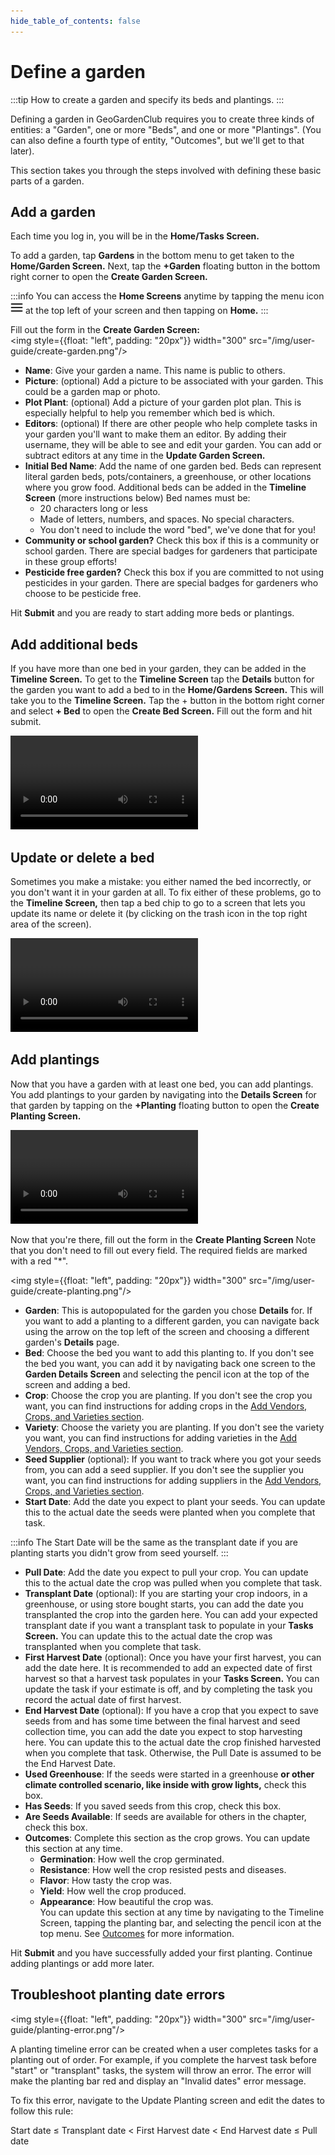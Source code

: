 ```yaml
---
hide_table_of_contents: false
---
```


# Define a garden

:::tip How to create a garden and specify its beds and plantings.
:::

Defining a garden in GeoGardenClub requires you to create three kinds of entities: a "Garden", one or more "Beds", and one or more "Plantings".  (You can also define a fourth type of entity, "Outcomes", but we'll get to that later). 

This section takes you through the steps involved with defining these basic parts of a garden. 

## Add a garden

Each time you log in, you will be in the **Home/Tasks Screen.**  

To add a garden, tap **Gardens** in the bottom menu to get taken to the **Home/Garden Screen.**  Next, tap the **+Garden** floating button in the bottom right corner to open the **Create Garden Screen.**

:::info You can access the **Home Screens** anytime by tapping the menu icon   <img width="20" src="/img/user-guide/menu-icon.jpg"/> at the top left of your screen and then tapping on **Home.**
:::

Fill out the form in the **Create Garden Screen:**  
<img style={{float: "left", padding: "20px"}} width="300" src="/img/user-guide/create-garden.png"/>

 - **Name**: Give your garden a name.  This name is public to others.
 - **Picture**: (optional) Add a picture to be associated with your garden.  This could be a garden map or photo.
 - **Plot Plant**: (optional)  Add a picture of your garden plot plan.  This is especially helpful to help you remember which bed is which.
 - **Editors**: (optional)  If there are other people who help complete tasks in your garden you'll want to make them an editor.  By adding their username, they will be able to see and edit your garden.  You can add or subtract editors at any time in the **Update Garden Screen.**
 - **Initial Bed Name**: Add the name of one garden bed.  Beds can represent literal garden beds, pots/containers, a greenhouse, or other locations where you grow food.  Additional beds can be added in the **Timeline Screen** (more instructions below)  Bed names must be:
   - 20 characters long or less
   - Made of letters, numbers, and spaces.  No special characters.
   - You don't need to include the word "bed", we've done that for you!  
 - **Community or school garden?**  Check this box if this is a community or school garden.  There are special badges for gardeners that participate in these group efforts!
 - **Pesticide free garden?**  Check this box if you are committed to not using pesticides in your garden.  There are special badges for gardeners who choose to be pesticide free.

Hit **Submit** and you are ready to start adding more beds or plantings.

<div style={{clear:"both"}}></div>

## Add additional beds

If you have more than one bed in your garden, they can be added in the **Timeline Screen.**  To get to the **Timeline Screen** tap the **Details** button for the garden you want to add a bed to in the **Home/Gardens Screen.**  This will take you to the **Timeline Screen.**  Tap the + button in the bottom right corner and select **+ Bed** to open the **Create Bed Screen.**  Fill out the form and hit submit.

<video controls width="300">
  <source src="/img/user-guide/create-bed.mp4"/>
</video>

## Update or delete a bed

Sometimes you make a mistake: you either named the bed incorrectly, or you don't want it in your garden at all.  To fix either of these problems, go to the **Timeline Screen,** then tap a bed chip to go to a screen that lets you update its name or delete it (by clicking on the trash icon in the top right area of the screen).

<video controls width="300">
  <source src="/img/user-guide/update-bed.mp4"/>
</video>

## Add plantings

Now that you have a garden with at least one bed, you can add plantings.  You add plantings to your garden by navigating into the **Details Screen** for that garden by tapping on the **+Planting** floating button to open the **Create Planting Screen.**

<video controls width="300">
  <source src="/img/user-guide/create-planting.mp4"/>
</video>

Now that you're there, fill out the form in the **Create Planting Screen**  Note that you don't need to fill out every field. The required fields are marked with a red "*".

<img style={{float: "left", padding: "20px"}} width="300" src="/img/user-guide/create-planting.png"/>

- **Garden**: This is autopopulated for the garden you chose **Details** for.  If you want to add a planting to a different garden, you can navigate back using the arrow on the top left of the screen and choosing a different garden's **Details** page.
- **Bed**: Choose the bed you want to add this planting to.  If you don't see the bed you want, you can add it by navigating back one screen to the **Garden Details Screen** and selecting the pencil icon at the top of the screen and adding a bed.
- **Crop**:  Choose the crop you are planting.  If you don't see the crop you want, you can find instructions for adding crops in the [Add Vendors, Crops, and Varieties section](/user-guide/adding-vendors-crops-varieties.md).
- **Variety**: Choose the variety you are planting.  If you don't see the variety you want, you can find instructions for adding varieties in the [Add Vendors, Crops, and Varieties section](/user-guide/adding-vendors-crops-varieties.md).
- **Seed Supplier** (optional):  If you want to track where you got your seeds from, you can add a seed supplier.  If you don't see the supplier you want, you can find instructions for adding suppliers in the [Add Vendors, Crops, and Varieties section](/user-guide/adding-vendors-crops-varieties.md).
- **Start Date**:  Add the date you expect to plant your seeds.  You can update this to the actual date the seeds were planted when you complete that task.  

<div style={{clear:"both"}}></div>
:::info The Start Date will be the same as the transplant date if you are planting starts you didn't grow from seed yourself.  
:::

- **Pull Date**:  Add the date you expect to pull your crop.  You can update this to the actual date the crop was pulled when you complete that task.
- **Transplant Date** (optional): If you are starting your crop indoors, in a greenhouse, or using store bought starts, you can add the date you transplanted the crop into the garden here.  You can add your expected transplant date if you want a transplant task to populate in your **Tasks Screen.**  You can update this to the actual date the crop was transplanted when you complete that task.
- **First Harvest Date** (optional): Once you have your first harvest, you can add the date here.  It is recommended to add an expected date of first harvest so that a harvest task populates in your **Tasks Screen.**  You can update the task if your estimate is off, and by completing the task you record the actual date of first harvest.
- **End Harvest Date** (optional): If you have a crop that you expect to save seeds from and has some time between the final harvest and seed collection time, you can add the date you expect to stop harvesting here.  You can update this to the actual date the crop finished harvested when you complete that task.  Otherwise, the Pull Date is assumed to be the End Harvest Date.
- **Used Greenhouse**:  If the seeds were started in a greenhouse **or other climate controlled scenario, like inside with grow lights,** check this box.
- **Has Seeds**: If you saved seeds from this crop, check this box.
- **Are Seeds Available**: If seeds are available for others in the chapter, check this box.
- **Outcomes**:  Complete this section as the crop grows.  You can update this section at any time.
  - **Germination**:  How well the crop germinated.
  - **Resistance**: How well the crop resisted pests and diseases.
  - **Flavor**:  How tasty the crop was.
  - **Yield**:  How well the crop produced. 
  - **Appearance**:  How beautiful the crop was.  
  You can update this section at any time by navigating to the Timeline Screen, tapping the planting bar, and selecting the pencil icon at the top menu.  See [Outcomes](/user-guide/outcomes.md) for more information.

Hit **Submit** and you have successfully added your first planting.  Continue adding plantings or add more later.

## Troubleshoot planting date errors

<img style={{float: "left", padding: "20px"}} width="300" src="/img/user-guide/planting-error.png"/>

A planting timeline error can be created when a user completes tasks for a planting out of order.  For example, if you complete the harvest task before "start" or "transplant" tasks, the system will throw an error.  The error will make the planting bar red and display an "Invalid dates" error message.

To fix this error, navigate to the Update Planting screen and edit the dates to follow this rule:

Start date <span>&#8804;</span> Transplant date < First Harvest date < End Harvest date <span>&#8804;</span> Pull date

<div style={{clear:"both"}}></div>
